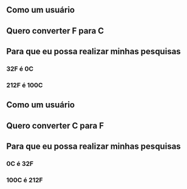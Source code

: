 ## Como um usuário
## Quero converter F para C
## Para que eu possa realizar minhas pesquisas

### 32F é 0C
### 212F é 100C

## Como um usuário
## Quero converter C para F
## Para que eu possa realizar minhas pesquisas

### 0C é 32F
### 100C é 212F